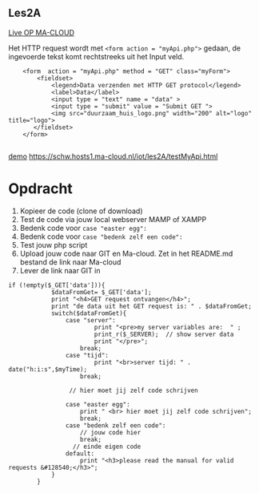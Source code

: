## Les2A


[Live OP MA-CLOUD](http://24114.hosts1.ma-cloud.nl/IoT/les2A/testMyApi.html)



Het HTTP request wordt met ```<form action = "myApi.php">``` gedaan, de ingevoerde tekst komt rechtstreeks uit het Input veld.
```
    <form  action = "myApi.php" method = "GET" class="myForm">
        <fieldset>
            <legend>Data verzenden met HTTP GET protocol</legend>
            <label>Data</label>
            <input type = "text" name = "data" >
            <input type = "submit" value = "Submit GET ">
            <img src="duurzaam_huis_logo.png" width="200" alt="logo" title="logo">
       </fieldset>
    </form>
    
 ```   
 
 [demo](https://schw.hosts1.ma-cloud.nl/iot/les2A/testMyApi.html) https://schw.hosts1.ma-cloud.nl/iot/les2A/testMyApi.html
 
 
# Opdracht
1. Kopieer de code (clone of download)
2. Test de code via jouw local webserver MAMP of XAMPP
3. Bedenk code voor ``` case "easter egg": ```
4. Bedenk code voor ``` case "bedenk zelf een code": ```
5. Test jouw php script
6. Upload jouw code naar GIT en Ma-cloud.  Zet in het README.md bestand de link naar Ma-cloud
7. Lever de link naar GIT in
   
    
```
if (!empty($_GET['data'])){  
            $dataFromGet= $_GET['data'];
            print "<h4>GET request ontvangen</h4>";
            print "de data uit het GET request is: " . $dataFromGet;
            switch($dataFromGet){
                case "server":
                        print "<pre>my server variables are:  " ;
                        print_r($_SERVER);  // show server data
                        print "</pre>"; 
                    break;
                case "tijd":
                        print "<br>server tijd: " . date("h:i:s",$myTime);
                    break;

                 // hier moet jij zelf code schrijven
                    
                case "easter egg":
                    print " <br> hier moet jij zelf code schrijven";
                    break;
                case "bedenk zelf een code":
                    // jouw code hier
                    break;
                  // einde eigen code  
                default:
                    print "<h3>please read the manual for valid requests &#128540;</h3>";
            }
        }  
 ```
